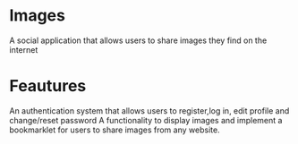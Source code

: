 # Images
A social application that allows users to share images they find on the internet

# Feautures
An authentication system that allows users to register,log in, edit profile and change/reset password
A functionality to display images and implement a bookmarklet for users to share images from any website.
